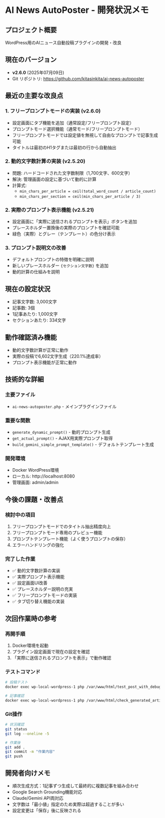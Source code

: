 # AI News AutoPoster - 開発状況メモ

## プロジェクト概要
WordPress用のAIニュース自動投稿プラグインの開発・改良

## 現在のバージョン
- **v2.6.0** (2025年07月09日)
- Git リポジトリ: https://github.com/kitasinkita/ai-news-autoposter

## 最近の主要な改良点

### 1. フリープロンプトモードの実装 (v2.6.0)
- 設定画面にタブ機能を追加（通常設定/フリープロンプト設定）
- プロンプトモード選択機能（通常モード/フリープロンプトモード）
- フリープロンプトモードでは設定値を無視して自由なプロンプトで記事生成可能
- タイトルは最初のH1タグまたは最初の行から自動抽出

### 2. 動的文字数計算の実装 (v2.5.20)
- 問題: ハードコードされた文字数制限（1,700文字、600文字）
- 解決: 管理画面の設定に基づいて動的に計算
- 計算式:
  - `min_chars_per_article = ceil(total_word_count / article_count)`
  - `min_chars_per_section = ceil(min_chars_per_article / 3)`

### 2. 実際のプロンプト表示機能 (v2.5.21)
- 設定画面に「実際に送信されるプロンプトを表示」ボタンを追加
- プレースホルダー置換後の実際のプロンプトを確認可能
- 緑色（実際）とグレー（テンプレート）の色分け表示

### 3. プロンプト説明文の改善
- デフォルトプロンプトの特徴を明確に説明
- 新しいプレースホルダー `{セクション文字数}` を追加
- 動的計算の仕組みを説明

## 現在の設定状況
- 記事文字数: 3,000文字
- 記事数: 3個
- 1記事あたり: 1,000文字
- セクションあたり: 334文字

## 動作確認済み機能
- 動的文字数計算が正常に動作
- 実際の投稿で6,602文字生成（220.1%達成率）
- プロンプト表示機能が正常に動作

## 技術的な詳細

### 主要ファイル
- `ai-news-autoposter.php` - メインプラグインファイル

### 重要な関数
- `generate_dynamic_prompt()` - 動的プロンプト生成
- `get_actual_prompt()` - AJAX用実際プロンプト取得
- `build_gemini_simple_prompt_template()` - デフォルトテンプレート生成

### 開発環境
- Docker WordPress環境
- ローカル: http://localhost:8080
- 管理画面: admin/admin

## 今後の課題・改善点

### 検討中の項目
1. フリープロンプトモードでのタイトル抽出精度向上
2. フリープロンプトモード専用のプレビュー機能
3. プロンプトテンプレート機能（よく使うプロンプトの保存）
4. エラーハンドリングの強化

### 完了した作業
- ✅ 動的文字数計算の実装
- ✅ 実際プロンプト表示機能
- ✅ 設定画面UI改善
- ✅ プレースホルダー説明の充実
- ✅ フリープロンプトモードの実装
- ✅ タブ切り替え機能の実装

## 次回作業時の参考

### 再開手順
1. Docker環境を起動
2. プラグイン設定画面で現在の設定を確認
3. 「実際に送信されるプロンプトを表示」で動作確認

### テストコマンド
```bash
# 投稿テスト
docker exec wp-local-wordpress-1 php /var/www/html/test_post_with_debug.php

# 記事確認
docker exec wp-local-wordpress-1 php /var/www/html/check_generated_articles.php
```

### Git操作
```bash
# 状況確認
git status
git log --oneline -5

# 作業後
git add .
git commit -m "作業内容"
git push
```

## 開発者向けメモ
- 順次生成方式：1記事ずつ生成して最終的に複数記事を組み合わせ
- Google Search Grounding機能対応
- Claude/Gemini API両対応
- 文字数は「最小値」指定のため実際は超過することが多い
- 設定変更は「保存」後に反映される